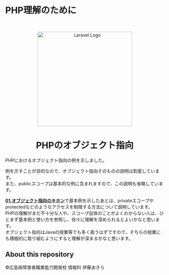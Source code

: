 # PHP理解のために
<br>

<p align="center"><a href="https://www.php.net/" target="_blank"><img src="https://www.php.net/images/logos/php-logo-white.svg" width="300" alt="Laravel Logo"></a></p>

<h1 align="center">PHPのオブジェクト指向</h1>

PHPにおけるオブジェクト指向の例を示しました。<br>

例を示すことが目的なので、オブジェクト指向そのものの説明は割愛しています。<br>
また、publicスコープは基本的な例に含まれますので、この説明も省略しています。<br>

<a href="https://github.com/limonene213-aktk/php-objective-sample/tree/main/01.%E3%82%AA%E3%83%96%E3%82%B8%E3%82%A7%E3%82%AF%E3%83%88%E6%8C%87%E5%90%91%E3%81%AE%E3%82%AD%E3%83%9B%E3%83%B3">**01.オブジェクト指向のキホン**</a>で基本例を示したあとは、privateスコープやprotectedなどのようなアクセスを制限する方法について説明しています。<br>
PHPの理解がまだ不十分な人や、スコープ自体のことがよくわからない人は、ひとまず基本例と使い方を参照し、徐々に理解を深められるとよいかなと思います。<br>
オブジェクト指向はJavaの授業等でも多く扱うはずですので、そちらの授業にも積極的に取り組むようにすると理解が深まるかなと思います。

## About this repository
©広島県障害者職業能力開発校 情報科 伊藤あきら
